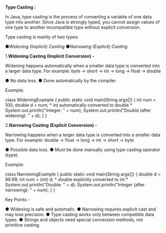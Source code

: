 
**Type Casting :**

In Java, type casting is the process of converting a variable of one data type into another. Since Java is strongly typed, 
you cannot assign values of one type to another incompatible type without explicit conversion.

Type casting is mainly of two types:

●*Widening (Implicit) Casting*
●*Narrowing (Explicit) Casting*

1.**Widening Casting (Implicit Conversion) -**

Widening happens automatically when a smaller data type is converted into a larger data type.
For example: byte → short → int → long → float → double

● No data loss.
● Done automatically by the compiler.

Example:

class WideningExample
{
  public static void main(String args[])
  {
    int num = 100;
    double d = num; * int automatically converted to double *
    System.out.println("Integer: " + num);
    System.out.println("Double (after widening): " + d);
  }
}

2.**Narrowing Casting (Explicit Conversion) -**

Narrowing happens when a larger data type is converted into a smaller data type.
For example: double → float → long → int → short → byte

● Possible data loss.
● Must be done manually using type casting operator (type).

Example:

class NarrowingExample
{
public static void main(String args[])
  {
    double d = 99.99;
    int num = (int) d; * double explicitly converted to int *
    System.out.println("Double: " + d);
    System.out.println("Integer (after narrowing): " + num);
  }
}

Key Points -

● Widening is safe and automatic.
● Narrowing requires explicit cast and may lose precision.
● Type casting works only between compatible data types.
● Strings and objects need special conversion methods, not primitive casting.
